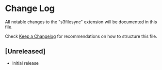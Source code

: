 # Change Log

All notable changes to the "s3filesync" extension will be documented in this file.

Check [Keep a Changelog](http://keepachangelog.com/) for recommendations on how to structure this file.

## [Unreleased]

- Initial release